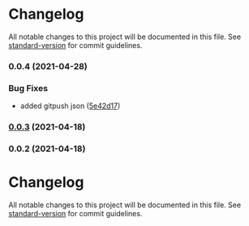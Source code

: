 # Changelog

All notable changes to this project will be documented in this file. See [standard-version](https://github.com/conventional-changelog/standard-version) for commit guidelines.

### 0.0.4 (2021-04-28)


### Bug Fixes

* added gitpush json ([5e42d17](https://github.com/powerfulwebdesign/hugo-site-template/commit/5e42d17f5939b56134377ef6c5fbba30120201da))

### [0.0.3](https://github.com/powerfulwebdesign/hugo-site-template/compare/v0.0.2...v0.0.3) (2021-04-18)

### 0.0.2 (2021-04-18)

# Changelog

All notable changes to this project will be documented in this file. See [standard-version](https://github.com/conventional-changelog/standard-version) for commit guidelines.

